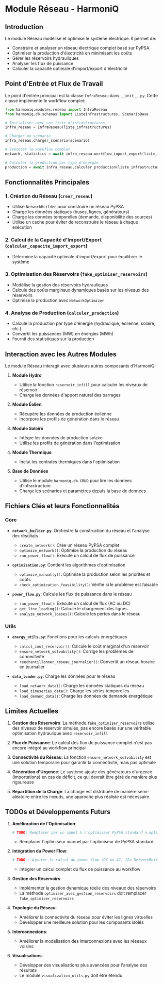 # Module Réseau - HarmoniQ

## Introduction

Le module Réseau modélise et optimise le système électrique. Il permet de:

- Construire et analyser un réseau électrique complet basé sur PyPSA
- Optimiser la production d'électricité en minimisant les coûts
- Gérer les réservoirs hydrauliques 
- Analyser les flux de puissance
- Calculer la capacité optimale d'import/export d'électricité

## Point d'Entrée et Flux de Travail

Le point d'entrée principal est la classe `InfraReseau` dans `__init__.py`. Cette classe implémente le workflow complet:

```python
from harmoniq.modules.reseau import InfraReseau
from harmoniq.db.schemas import ListeInfrastructures, ScenarioBase

# Initialiser avec une liste d'infrastructures
infra_reseau = InfraReseau(liste_infrastructures)

# Charger un scénario
infra_reseau.charger_scenario(scenario)

# Exécuter le workflow complet
network, statistics = await infra_reseau.workflow_import_export(liste_infrastructures, is_journalier=True)

# Calculer la production par type d'énergie
production = await infra_reseau.calculer_production(liste_infrastructures, is_journalier=True)
```

## Fonctionnalités Principales

### 1. Création du Réseau (`creer_reseau`)
- Utilise `NetworkBuilder` pour construire un réseau PyPSA
- Charge les données statiques (buses, lignes, générateurs)
- Charge les données temporelles (demande, disponibilité des sources)
- Utilise un cache pour éviter de reconstruire le réseau à chaque exécution

### 2. Calcul de la Capacité d'Import/Export (`calculer_capacite_import_export`)
- Détermine la capacité optimale d'import/export pour équilibrer le système

### 3. Optimisation des Réservoirs (`fake_optimiser_reservoirs`)
- Modélise la gestion des réservoirs hydrauliques
- Calcule des coûts marginaux dynamiques basés sur les niveaux des réservoirs
- Optimise la production avec `NetworkOptimizer`

### 4. Analyse de Production (`calculer_production`)
- Calcule la production par type d'énergie (hydraulique, éolienne, solaire, etc.)
- Convertit les puissances (MW) en énergies (MWh)
- Fournit des statistiques sur la production

## Interaction avec les Autres Modules

Le module Réseau interagit avec plusieurs autres composants d'HarmoniQ:

1. **Module Hydro**
   - Utilise la fonction `reservoir_infill` pour calculer les niveaux de réservoir
   - Charge les données d'apport naturel des barrages

2. **Module Éolien**
   - Récupère les données de production éolienne
   - Incorpore les profils de génération dans le réseau

3. **Module Solaire**
   - Intègre les données de production solaire
   - Utilise les profils de génération dans l'optimisation

4. **Module Thermique**
   - Inclut les centrales thermiques dans l'optimisation

5. **Base de Données**
   - Utilise le module `harmoniq.db.CRUD` pour lire les données d'infrastructure
   - Charge les scénarios et paramètres depuis la base de données

## Fichiers Clés et leurs Fonctionnalités

### Core

- **`network_builder.py`**: Orchestre la construction du réseau et l'analyse des résultats
  - `create_network()`: Crée un réseau PyPSA complet
  - `optimize_network()`: Optimise la production du réseau
  - `run_power_flow()`: Exécute un calcul de flux de puissance

- **`optimization.py`**: Contient les algorithmes d'optimisation
  - `optimize_manually()`: Optimise la production selon les priorités et coûts
  - `check_optimization_feasibility()`: Vérifie si le problème est faisable

- **`power_flow.py`**: Calcule les flux de puissance dans le réseau
  - `run_power_flow()`: Exécute un calcul de flux (AC ou DC)
  - `get_line_loading()`: Calcule le chargement des lignes
  - `analyze_network_losses()`: Calcule les pertes dans le réseau

### Utils

- **`energy_utils.py`**: Fonctions pour les calculs énergétiques
  - `calcul_cout_reservoir()`: Calcule le coût marginal d'un réservoir
  - `ensure_network_solvability()`: Corrige les problèmes de connectivité
  - `reechantillonner_reseau_journalier()`: Convertit un réseau horaire en journalier

- **`data_loader.py`**: Charge les données pour le réseau
  - `load_network_data()`: Charge les données statiques du réseau
  - `load_timeseries_data()`: Charge les séries temporelles
  - `load_demand_data()`: Charge les données de demande énergétique

## Limites Actuelles

1. **Gestion des Réservoirs**: La méthode `fake_optimiser_reservoirs` utilise des niveaux de réservoir simulés, pas encore basés sur une véritable optimisation hydraulique avec `reservoir_infill`

2. **Flux de Puissance**: Le calcul des flux de puissance complet n'est pas encore intégré au workflow principal

3. **Connectivité du Réseau**: La fonction `ensure_network_solvability` est une solution temporaire pour garantir la connectivité, mais pas optimale

4. **Génération d'Urgence**: Le système ajoute des générateurs d'urgence (importations) en cas de déficit, ce qui devrait être géré de manière plus rigoureuse

5. **Répartition de la Charge**: La charge est distribuée de manière semi-aléatoire entre les nœuds, une approche plus réaliste est nécessaire

## TODOs et Développements Futurs

1. **Amélioration de l'Optimisation**:
   ```python
   # TODO: Remplacer par un appel à l'optimiseur PyPSA standard n.optimize()
   ```
   - Remplacer l'optimiseur manuel par l'optimiseur de PyPSA standard

2. **Intégration du Power Flow**:
   ```python
   # TODO : Ajouter le calcul du power flow (DC ou AC) (Du NetworkBuilder ou du PowerFlowAnalyzer)
   ```
   - Intégrer un calcul complet du flux de puissance au workflow

3. **Gestion des Réservoirs**:
   - Implémenter la gestion dynamique réelle des niveaux des réservoirs
   - La méthode `optimiser_avec_gestion_reservoirs` doit remplacer `fake_optimiser_reservoirs`

4. **Topologie du Réseau**:
   - Améliorer la connectivité du réseau pour éviter les lignes virtuelles
   - Développer une meilleure solution pour les composants isolés

5. **Interconnexions**:
   - Améliorer la modélisation des interconnexions avec les réseaux voisins

6. **Visualisations**:
   - Développer des visualisations plus avancées pour l'analyse des résultats
   - Le module `visualization_utils.py` doit être étendu
